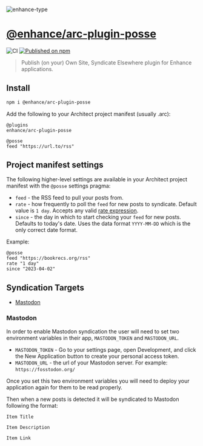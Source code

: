 ![enhance-type](https://user-images.githubusercontent.com/76308/223593101-1f65f07f-49c4-4a13-9203-4ab4ff72f097.svg)

# [@enhance/arc-plugin-posse](https://www.npmjs.com/package/@enhance/arc-plugin-posse)

![CI](https://github.com/enhance-dev/arc-plugin-posse/actions/workflows/ci.yml/badge.svg)
[![Published on npm](https://img.shields.io/npm/v/@enhance/arc-plugin-posse.svg?logo=npm)](https://www.npmjs.com/package/@enhance/arc-plugin-posse)


> Publish (on your) Own Site, Syndicate Elsewhere plugin for Enhance applications.

## Install

```bash
npm i @enhance/arc-plugin-posse
```

Add the following to your Architect project manifest (usually .arc):

```
@plugins
enhance/arc-plugin-posse

@posse
feed "https://url.to/rss"
```

## Project manifest settings

The following higher-level settings are available in your Architect project manifest with the `@posse` settings pragma:
- `feed` - the RSS feed to pull your posts from.
- `rate` - how frequently to poll the `feed` for new posts to syndicate. Default value is `1 day`. Accepts any valid [rate expression](https://docs.aws.amazon.com/AmazonCloudWatch/latest/events/ScheduledEvents.html#RateExpressions).
- `since` - the day in which to start checking your `feed` for new posts. Defaults to today's date. Uses the data format `YYYY-MM-DD` which is the only correct date format.

Example:

```arc
@posse
feed "https://bookrecs.org/rss"
rate "1 day"
since "2023-04-02"
```

## Syndication Targets

- [Mastodon](#mastodon)

### Mastodon

In order to enable Mastodon syndication the user will need to set two environment variables in their app, `MASTODON_TOKEN` and `MASTODON_URL`.

- `MASTODON_TOKEN` - Go to your settings page, open Development, and click the New Application button to create your personal access token.
- `MASTODON_URL` - the url of your Mastodon server. For example: `https://fosstodon.org/`

Once you set this two environment variables you will need to deploy your application again for them to be read properly.

Then when a new posts is detected it will be syndicated to Mastodon following the format:

```
Item Title

Item Description

Item Link
```


